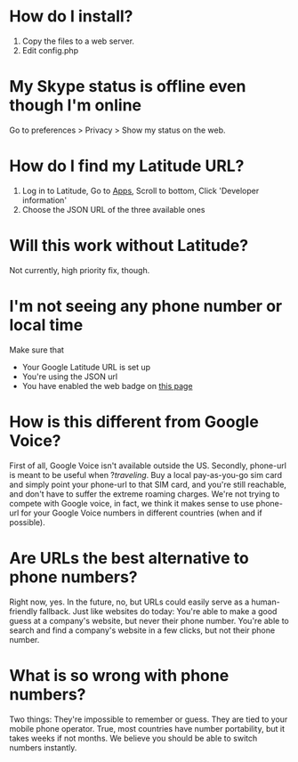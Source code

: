 # How do I install? #
  1. Copy the files to a web server.
  1. Edit config.php

# My Skype status is offline even though I'm online #
Go to preferences > Privacy > Show my status on the web.

# How do I find my Latitude URL? #
  1. Log in to Latitude, Go to [Apps](https://www.google.com/latitude/b/0/apps), Scroll to bottom, Click 'Developer information'
  1. Choose the JSON URL of the three available ones

# Will this work without Latitude? #
Not currently, high priority fix, though.

# I'm not seeing any phone number or local time #
Make sure that
  * Your Google Latitude URL is set up
  * You're using the JSON url
  * You have enabled the web badge on [this page](https://www.google.com/latitude/b/0/apps)

# How is this different from Google Voice? #
First of all, Google Voice isn't available outside the US. Secondly, phone-url is meant to be useful when ?_traveling_. Buy a local pay-as-you-go sim card and simply point your phone-url to that SIM card, and you're still reachable, and don't have to suffer the extreme roaming charges. We're not trying to compete with Google voice, in fact, we think it makes sense to use phone-url for your Google Voice numbers in different countries (when and if possible).

# Are URLs the best alternative to phone numbers? #
Right now, yes. In the future, no, but URLs could easily serve as a human-friendly fallback. Just like websites do today: You're able to make a good guess at a company's website, but never their phone number. You're able to search and find a company's website in a few clicks, but not their phone number.

# What is so wrong with phone numbers? #
Two things: They're impossible to remember or guess. They are tied to your mobile phone operator. True, most countries have number portability, but it takes weeks if not months. We believe you should be able to switch numbers instantly.